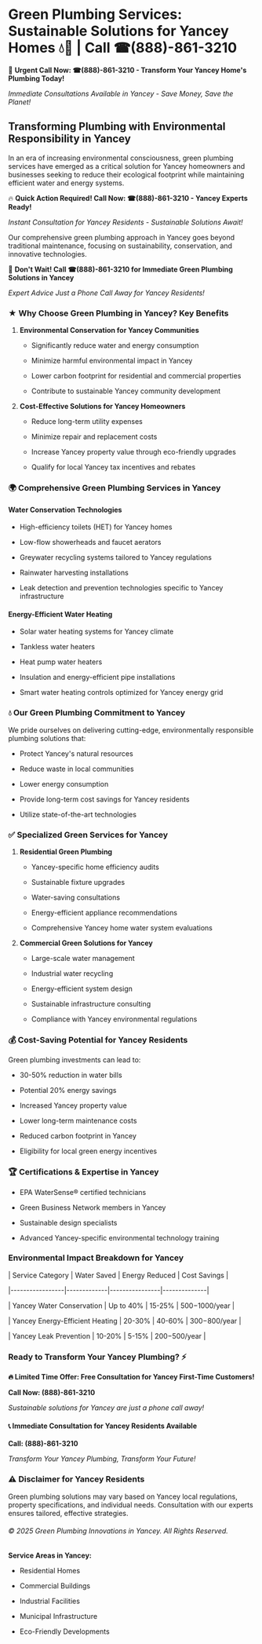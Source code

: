 # Green Plumbing Services: Sustainable Solutions for Yancey Homes 💧🌿 | Call ☎(888)-861-3210

🚨 **Urgent Call Now: ☎(888)-861-3210 - Transform Your Yancey Home's Plumbing Today!**
*Immediate Consultations Available in Yancey - Save Money, Save the Planet!*

## Transforming Plumbing with Environmental Responsibility in Yancey

In an era of increasing environmental consciousness, green plumbing services have emerged as a critical solution for Yancey homeowners and businesses seeking to reduce their ecological footprint while maintaining efficient water and energy systems. 

🔥 **Quick Action Required! Call Now: ☎(888)-861-3210 - Yancey Experts Ready!**
*Instant Consultation for Yancey Residents - Sustainable Solutions Await!*

Our comprehensive green plumbing approach in Yancey goes beyond traditional maintenance, focusing on sustainability, conservation, and innovative technologies.

🚨 **Don't Wait! Call ☎(888)-861-3210 for Immediate Green Plumbing Solutions in Yancey**
*Expert Advice Just a Phone Call Away for Yancey Residents!*

### ★ Why Choose Green Plumbing in Yancey? Key Benefits

1. **Environmental Conservation for Yancey Communities** 
   - Significantly reduce water and energy consumption
   - Minimize harmful environmental impact in Yancey
   - Lower carbon footprint for residential and commercial properties
   - Contribute to sustainable Yancey community development

2. **Cost-Effective Solutions for Yancey Homeowners** 
   - Reduce long-term utility expenses
   - Minimize repair and replacement costs
   - Increase Yancey property value through eco-friendly upgrades
   - Qualify for local Yancey tax incentives and rebates

### 🌍 Comprehensive Green Plumbing Services in Yancey

#### Water Conservation Technologies
- High-efficiency toilets (HET) for Yancey homes
- Low-flow showerheads and faucet aerators
- Greywater recycling systems tailored to Yancey regulations
- Rainwater harvesting installations
- Leak detection and prevention technologies specific to Yancey infrastructure

#### Energy-Efficient Water Heating
- Solar water heating systems for Yancey climate
- Tankless water heaters
- Heat pump water heaters
- Insulation and energy-efficient pipe installations
- Smart water heating controls optimized for Yancey energy grid

### 💧 Our Green Plumbing Commitment to Yancey

We pride ourselves on delivering cutting-edge, environmentally responsible plumbing solutions that:
- Protect Yancey's natural resources
- Reduce waste in local communities
- Lower energy consumption
- Provide long-term cost savings for Yancey residents
- Utilize state-of-the-art technologies

### ✅ Specialized Green Services for Yancey

1. **Residential Green Plumbing**
   - Yancey-specific home efficiency audits
   - Sustainable fixture upgrades
   - Water-saving consultations
   - Energy-efficient appliance recommendations
   - Comprehensive Yancey home water system evaluations

2. **Commercial Green Solutions for Yancey**
   - Large-scale water management
   - Industrial water recycling
   - Energy-efficient system design
   - Sustainable infrastructure consulting
   - Compliance with Yancey environmental regulations

### 💰 Cost-Saving Potential for Yancey Residents

Green plumbing investments can lead to:
- 30-50% reduction in water bills
- Potential 20% energy savings
- Increased Yancey property value
- Lower long-term maintenance costs
- Reduced carbon footprint in Yancey
- Eligibility for local green energy incentives

### 🏆 Certifications & Expertise in Yancey

- EPA WaterSense® certified technicians
- Green Business Network members in Yancey
- Sustainable design specialists
- Advanced Yancey-specific environmental technology training

### Environmental Impact Breakdown for Yancey

| Service Category | Water Saved | Energy Reduced | Cost Savings |
|-----------------|-------------|----------------|--------------|
| Yancey Water Conservation | Up to 40% | 15-25% | $500-$1000/year |
| Yancey Energy-Efficient Heating | 20-30% | 40-60% | $300-$800/year |
| Yancey Leak Prevention | 10-20% | 5-15% | $200-$500/year |

### Ready to Transform Your Yancey Plumbing? ⚡

**🔥 Limited Time Offer: Free Consultation for Yancey First-Time Customers!**

**Call Now: (888)-861-3210**
*Sustainable solutions for Yancey are just a phone call away!*

#### 📞 Immediate Consultation for Yancey Residents Available

**Call: (888)-861-3210**
*Transform Your Yancey Plumbing, Transform Your Future!*

### ⚠️ Disclaimer for Yancey Residents

Green plumbing solutions may vary based on Yancey local regulations, property specifications, and individual needs. Consultation with our experts ensures tailored, effective strategies.

###### © 2025 Green Plumbing Innovations in Yancey. All Rights Reserved.

**Service Areas in Yancey:** 
- Residential Homes
- Commercial Buildings
- Industrial Facilities
- Municipal Infrastructure
- Eco-Friendly Developments